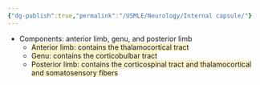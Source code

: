 ```yaml
---
{"dg-publish":true,"permalink":"/USMLE/Neurology/Internal capsule/"}
---
```


- Components: anterior limb, genu, and posterior limb 
	- <span style="background:rgba(240, 200, 0, 0.2)">Anterior limb: contains the thalamocortical tract</span>
	- <span style="background:rgba(240, 200, 0, 0.2)">Genu: contains the corticobulbar tract</span>
	- <span style="background:rgba(240, 200, 0, 0.2)">Posterior limb: contains the corticospinal tract and thalamocortical and somatosensory fibers</span>
